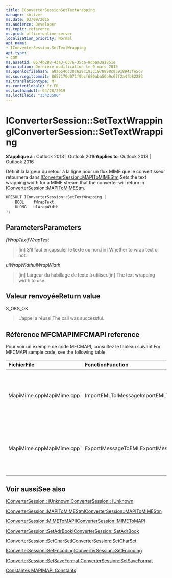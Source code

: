 ```yaml
---
title: IConverterSessionSetTextWrapping
manager: soliver
ms.date: 03/09/2015
ms.audience: Developer
ms.topic: reference
ms.prod: office-online-server
localization_priority: Normal
api_name:
- IConverterSession.SetTextWrapping
api_type:
- COM
ms.assetid: 8674b288-43a3-6376-35ca-9dbaa3a1851e
description: Dernière modification le 9 mars 2015
ms.openlocfilehash: a8a6546c38c629c193c1978998c95918943fe5c7
ms.sourcegitcommit: 8657170d071f9bcf680aba50b9c07f2a4fb82283
ms.translationtype: MT
ms.contentlocale: fr-FR
ms.lasthandoff: 04/28/2019
ms.locfileid: "33423586"
---
```

# <a name="iconvertersessionsettextwrapping"></a><span data-ttu-id="6c2f2-103">IConverterSession::SetTextWrapping</span><span class="sxs-lookup"><span data-stu-id="6c2f2-103">IConverterSession::SetTextWrapping</span></span>

  
  
<span data-ttu-id="6c2f2-104">**S’applique à** : Outlook 2013 | Outlook 2016</span><span class="sxs-lookup"><span data-stu-id="6c2f2-104">**Applies to**: Outlook 2013 | Outlook 2016</span></span> 
  
<span data-ttu-id="6c2f2-105">Définit la largeur du retour à la ligne pour un flux MIME que le convertisseur retournera dans [IConverterSession::MAPIToMIMEStm](iconvertersession-mapitomimestm.md).</span><span class="sxs-lookup"><span data-stu-id="6c2f2-105">Sets the text wrapping width for a MIME stream that the converter will return in [IConverterSession::MAPIToMIMEStm](iconvertersession-mapitomimestm.md).</span></span>
  
```cpp
HRESULT IConverterSession::SetTextWrapping ( 
    BOOL    fWrapText, 
    ULONG   ulWrapWidth 
);
```

## <a name="parameters"></a><span data-ttu-id="6c2f2-106">Parameters</span><span class="sxs-lookup"><span data-stu-id="6c2f2-106">Parameters</span></span>

 <span data-ttu-id="6c2f2-107">*fWrapText*</span><span class="sxs-lookup"><span data-stu-id="6c2f2-107">*fWrapText*</span></span> 
  
> <span data-ttu-id="6c2f2-108">[in] S’il faut encapsuler le texte ou non.</span><span class="sxs-lookup"><span data-stu-id="6c2f2-108">[in] Whether to wrap text or not.</span></span>
    
 <span data-ttu-id="6c2f2-109">*ulWrapWidth*</span><span class="sxs-lookup"><span data-stu-id="6c2f2-109">*ulWrapWidth*</span></span> 
  
> <span data-ttu-id="6c2f2-110">[in] Largeur du habillage de texte à utiliser.</span><span class="sxs-lookup"><span data-stu-id="6c2f2-110">[in] The text wrapping width to use.</span></span>
    
## <a name="return-value"></a><span data-ttu-id="6c2f2-111">Valeur renvoyée</span><span class="sxs-lookup"><span data-stu-id="6c2f2-111">Return value</span></span>

<span data-ttu-id="6c2f2-112">S_OK</span><span class="sxs-lookup"><span data-stu-id="6c2f2-112">S_OK</span></span>
  
> <span data-ttu-id="6c2f2-113">L’appel a réussi.</span><span class="sxs-lookup"><span data-stu-id="6c2f2-113">The call was successful.</span></span>
    
## <a name="mfcmapi-reference"></a><span data-ttu-id="6c2f2-114">Référence MFCMAPI</span><span class="sxs-lookup"><span data-stu-id="6c2f2-114">MFCMAPI reference</span></span>

<span data-ttu-id="6c2f2-115">Pour voir un exemple de code MFCMAPI, consultez le tableau suivant.</span><span class="sxs-lookup"><span data-stu-id="6c2f2-115">For MFCMAPI sample code, see the following table.</span></span>
  
|<span data-ttu-id="6c2f2-116">**Fichier**</span><span class="sxs-lookup"><span data-stu-id="6c2f2-116">**File**</span></span>|<span data-ttu-id="6c2f2-117">**Fonction**</span><span class="sxs-lookup"><span data-stu-id="6c2f2-117">**Function**</span></span>|<span data-ttu-id="6c2f2-118">**Commentaire**</span><span class="sxs-lookup"><span data-stu-id="6c2f2-118">**Comment**</span></span>|
|:-----|:-----|:-----|
|<span data-ttu-id="6c2f2-119">MapiMime.cpp</span><span class="sxs-lookup"><span data-stu-id="6c2f2-119">MapiMime.cpp</span></span>  <br/> |<span data-ttu-id="6c2f2-120">ImportEMLToIMessage</span><span class="sxs-lookup"><span data-stu-id="6c2f2-120">ImportEMLToIMessage</span></span>  <br/> |<span data-ttu-id="6c2f2-121">MFCMAPI utilise MimeToMAPI pour convertir un fichier EML en message MAPI.</span><span class="sxs-lookup"><span data-stu-id="6c2f2-121">MFCMAPI uses MimeToMAPI to convert an EML file to a MAPI message.</span></span>  <br/> |
|<span data-ttu-id="6c2f2-122">MapiMime.cpp</span><span class="sxs-lookup"><span data-stu-id="6c2f2-122">MapiMime.cpp</span></span>  <br/> |<span data-ttu-id="6c2f2-123">ExportIMessageToEML</span><span class="sxs-lookup"><span data-stu-id="6c2f2-123">ExportIMessageToEML</span></span>  <br/> |<span data-ttu-id="6c2f2-124">MFCMAPI utilise MAPIToMIMEStm pour convertir un message MAPI en fichier EML.</span><span class="sxs-lookup"><span data-stu-id="6c2f2-124">MFCMAPI uses MAPIToMIMEStm to convert a MAPI message to an EML file.</span></span>  <br/> |
   
## <a name="see-also"></a><span data-ttu-id="6c2f2-125">Voir aussi</span><span class="sxs-lookup"><span data-stu-id="6c2f2-125">See also</span></span>



[<span data-ttu-id="6c2f2-126">IConverterSession : IUnknown</span><span class="sxs-lookup"><span data-stu-id="6c2f2-126">IConverterSession : IUnknown</span></span>](iconvertersessioniunknown.md)
  
[<span data-ttu-id="6c2f2-127">IConverterSession::MAPIToMIMEStm</span><span class="sxs-lookup"><span data-stu-id="6c2f2-127">IConverterSession::MAPIToMIMEStm</span></span>](iconvertersession-mapitomimestm.md)
  
[<span data-ttu-id="6c2f2-128">IConverterSession::MIMEToMAPI</span><span class="sxs-lookup"><span data-stu-id="6c2f2-128">IConverterSession::MIMEToMAPI</span></span>](iconvertersession-mimetomapi.md)
  
[<span data-ttu-id="6c2f2-129">IConverterSession::SetAdrBook</span><span class="sxs-lookup"><span data-stu-id="6c2f2-129">IConverterSession::SetAdrBook</span></span>](iconvertersession-setadrbook.md)
  
[<span data-ttu-id="6c2f2-130">IConverterSession::SetCharSet</span><span class="sxs-lookup"><span data-stu-id="6c2f2-130">IConverterSession::SetCharSet</span></span>](iconvertersession-setcharset.md)
  
[<span data-ttu-id="6c2f2-131">IConverterSession::SetEncoding</span><span class="sxs-lookup"><span data-stu-id="6c2f2-131">IConverterSession::SetEncoding</span></span>](iconvertersession-setencoding.md)
  
[<span data-ttu-id="6c2f2-132">IConverterSession::SetSaveFormat</span><span class="sxs-lookup"><span data-stu-id="6c2f2-132">IConverterSession::SetSaveFormat</span></span>](iconvertersession-setsaveformat.md)


[<span data-ttu-id="6c2f2-133">Constantes MAPI</span><span class="sxs-lookup"><span data-stu-id="6c2f2-133">MAPI Constants</span></span>](mapi-constants.md)

